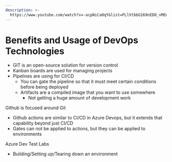 ```yaml
---
description: >-
  https://www.youtube.com/watch?v=-acpNiCa0qY&list=PLlVtbbG169nED0_vMEniWBQjSoxTsBYS3&index=27
---
```


# Benefits and Usage of DevOps Technologies

* GIT is an open-source solution for version control
* Kanban boards are used for managing projects
* Pipelines are using for CI/CD
  * You can gate the pipeline so that it must meet certain conditions before being deployed
  * Artifacts are a compiled image that you want to use somewhere
    * Not getting a huge amount of development work

Github is focused around Git&#x20;

* Github actions are similar to CI/CD in Azure Devops, but it extends that capability beyond just CI/CD
* Gates can not be applied to actions, but they can be applied to environments

Azure Dev Test Labs

* Building/Setting up/Tearing down an environment



